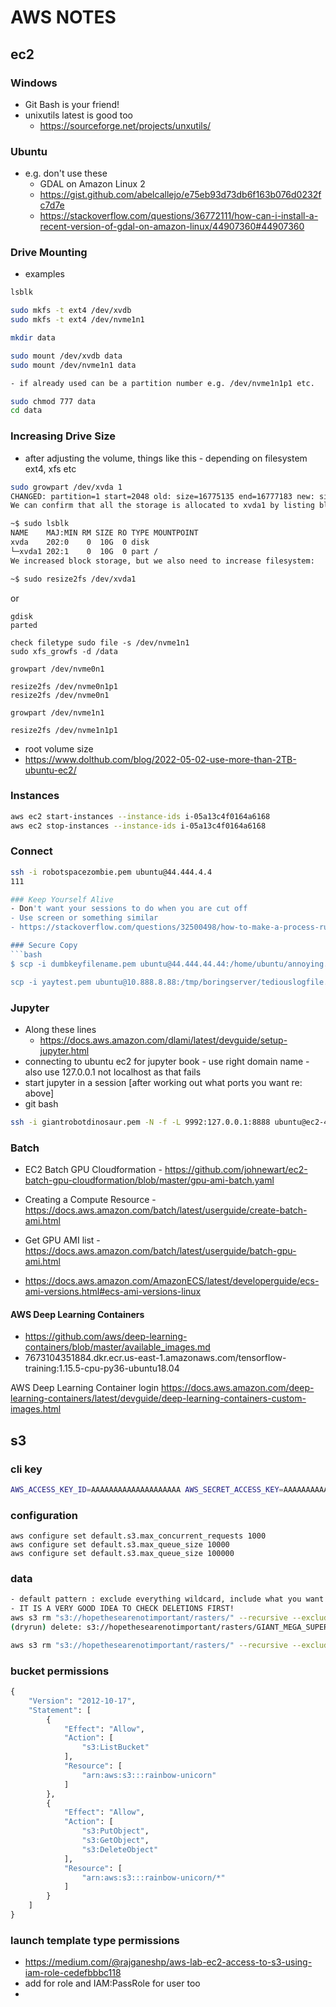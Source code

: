# AWS NOTES

## ec2
### Windows
- Git Bash is your friend!
- unixutils latest is good too 
	- https://sourceforge.net/projects/unxutils/
	
### Ubuntu
- e.g. don't use these
	- GDAL on Amazon Linux 2
	- https://gist.github.com/abelcallejo/e75eb93d73db6f163b076d0232fc7d7e
	- https://stackoverflow.com/questions/36772111/how-can-i-install-a-recent-version-of-gdal-on-amazon-linux/44907360#44907360
	

### Drive Mounting
- examples
```bash
lsblk

sudo mkfs -t ext4 /dev/xvdb
sudo mkfs -t ext4 /dev/nvme1n1

mkdir data

sudo mount /dev/xvdb data
sudo mount /dev/nvme1n1 data

- if already used can be a partition number e.g. /dev/nvme1n1p1 etc.

sudo chmod 777 data
cd data
```

### Increasing Drive Size
- after adjusting the volume, things like this - depending on filesystem ext4, xfs etc
```bash
sudo growpart /dev/xvda 1
CHANGED: partition=1 start=2048 old: size=16775135 end=16777183 new: size=20969439,end=20971487
We can confirm that all the storage is allocated to xvda1 by listing block storages again:

~$ sudo lsblk
NAME    MAJ:MIN RM SIZE RO TYPE MOUNTPOINT
xvda    202:0    0  10G  0 disk
└─xvda1 202:1    0  10G  0 part /
We increased block storage, but we also need to increase filesystem:

~$ sudo resize2fs /dev/xvda1
```

or

```
gdisk
parted

check filetype sudo file -s /dev/nvme1n1
sudo xfs_growfs -d /data

growpart /dev/nvme0n1

resize2fs /dev/nvme0n1p1
resize2fs /dev/nvme0n1

growpart /dev/nvme1n1

resize2fs /dev/nvme1n1p1
```

- root volume size
- https://www.dolthub.com/blog/2022-05-02-use-more-than-2TB-ubuntu-ec2/


### Instances
```bash
aws ec2 start-instances --instance-ids i-05a13c4f0164a6168
aws ec2 stop-instances --instance-ids i-05a13c4f0164a6168
```

### Connect
```bash
ssh -i robotspacezombie.pem ubuntu@44.444.4.4
111

### Keep Yourself Alive
- Don't want your sessions to do when you are cut off
- Use screen or something similar
- https://stackoverflow.com/questions/32500498/how-to-make-a-process-run-on-aws-ec2-even-after-closing-the-local-machine

### Secure Copy
```bash
$ scp -i dumbkeyfilename.pem ubuntu@44.444.44.44:/home/ubuntu/annoying.yaml . annoying.yaml  

scp -i yaytest.pem ubuntu@10.888.8.88:/tmp/boringserver/tediouslogfile.tar.gz   .
```

### Jupyter
- Along these lines
	- https://docs.aws.amazon.com/dlami/latest/devguide/setup-jupyter.html
- connecting to ubuntu ec2 for jupyter book - use right domain name - also use 127.0.0.1 not localhost as that fails
- start jupyter in a session [after working out what ports you want re: above]
- git bash
```bash
ssh -i giantrobotdinosaur.pem -N -f -L 9992:127.0.0.1:8888 ubuntu@ec2-44-44-44-234.us-west-2.compute.amazonaws.com
```

### Batch

- EC2 Batch GPU Cloudformation - https://github.com/johnewart/ec2-batch-gpu-cloudformation/blob/master/gpu-ami-batch.yaml

- Creating a Compute Resource - https://docs.aws.amazon.com/batch/latest/userguide/create-batch-ami.html

- Get GPU AMI list - https://docs.aws.amazon.com/batch/latest/userguide/batch-gpu-ami.html
- https://docs.aws.amazon.com/AmazonECS/latest/developerguide/ecs-ami-versions.html#ecs-ami-versions-linux

#### AWS Deep Learning Containers
- https://github.com/aws/deep-learning-containers/blob/master/available_images.md
- 7673104351884.dkr.ecr.us-east-1.amazonaws.com/tensorflow-training:1.15.5-cpu-py36-ubuntu18.04

AWS Deep Learning Container login
https://docs.aws.amazon.com/deep-learning-containers/latest/devguide/deep-learning-containers-custom-images.html


## s3
### cli key 
```bash
AWS_ACCESS_KEY_ID=AAAAAAAAAAAAAAAAAAAA AWS_SECRET_ACCESS_KEY=AAAAAAAAAAAAAAAAAAAAAAAAAAAAAAAAAAAAAAAA aws s3 ls
```

### configuration
```
aws configure set default.s3.max_concurrent_requests 1000
aws configure set default.s3.max_queue_size 10000
aws configure set default.s3.max_queue_size 100000
```

### data
```bash
- default pattern : exclude everything wildcard, include what you want
- IT IS A VERY GOOD IDEA TO CHECK DELETIONS FIRST!
aws s3 rm "s3://hopethesearenotimportant/rasters/" --recursive --exclude="*" --include="*banana.tif" --dryrun
(dryrun) delete: s3://hopethesearenotimportant/rasters/GIANT_MEGA_SUPER_GODZILLA_banana.tif

aws s3 rm "s3://hopethesearenotimportant/rasters/" --recursive --exclude="*" --include="banana"
```

### bucket permissions
```python
{
    "Version": "2012-10-17",
    "Statement": [
        {
            "Effect": "Allow",
            "Action": [
                "s3:ListBucket"
            ],
            "Resource": [
                "arn:aws:s3:::rainbow-unicorn"
            ]
        },
        {
            "Effect": "Allow",
            "Action": [
                "s3:PutObject",
                "s3:GetObject",
                "s3:DeleteObject"
            ],
            "Resource": [
                "arn:aws:s3:::rainbow-unicorn/*"
            ]
        }
    ]
}
```

### launch template type permissions
-  https://medium.com/@rajganeshp/aws-lab-ec2-access-to-s3-using-iam-role-cedefbbbc118
-  add for role and IAM:PassRole for user too
-  
